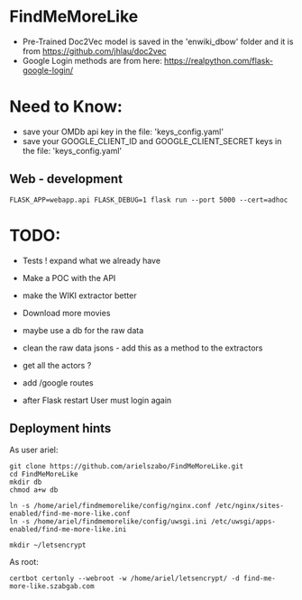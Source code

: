 # FindMeMoreLike


* Pre-Trained Doc2Vec model is saved in the 'enwiki_dbow' folder and it is from https://github.com/jhlau/doc2vec
* Google Login methods are from here: https://realpython.com/flask-google-login/

# Need to Know:
- save your OMDb api key in the file: 'keys_config.yaml'
- save your GOOGLE_CLIENT_ID and GOOGLE_CLIENT_SECRET keys in the file: 'keys_config.yaml'

## Web - development
```
FLASK_APP=webapp.api FLASK_DEBUG=1 flask run --port 5000 --cert=adhoc
```

# TODO:
* Tests ! expand what we already have
* Make a POC with the API
* make the WIKI extractor better
* Download more movies
* maybe use a db for the raw data
* clean the raw data jsons - add this as a method to the extractors
* get all the actors ?


* add /google routes
* after Flask restart User must login again


## Deployment hints

As user ariel:

```
git clone https://github.com/arielszabo/FindMeMoreLike.git
cd FindMeMoreLike
mkdir db
chmod a+w db

ln -s /home/ariel/findmemorelike/config/nginx.conf /etc/nginx/sites-enabled/find-me-more-like.conf
ln -s /home/ariel/findmemorelike/config/uwsgi.ini /etc/uwsgi/apps-enabled/find-me-more-like.ini

mkdir ~/letsencrypt
```

As root:

```
certbot certonly --webroot -w /home/ariel/letsencrypt/ -d find-me-more-like.szabgab.com
```
